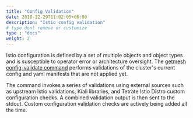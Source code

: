 ```yaml
---
title: "Config Validation"
date: 2018-12-29T11:02:05+06:00
description: "Istio config validation"
# type dont remove or customize
type : "docs"
weight: 2
---
```


Istio configuration is defined by a set of multiple objects and object types and is susceptible to operator error or architecture oversight. The [getmesh config-validate command](/getistio-cli/reference/getistio_config-validate) performs validations of the cluster's current config and yaml manifests that are not applied yet. 

The command invokes a series of validations using external sources such as upstream Istio validations, Kiali libraries, and Tetrate Istio Distro custom configuration checks. A combined validation output is then sent to the stdout. Custom configuration validation checks are actively being added all the time.

